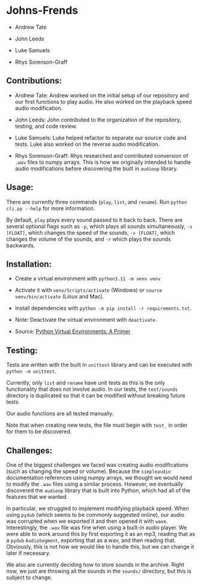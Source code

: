 # Johns-Frends

* Andrew Tate

* John Leeds

* Luke Samuels

* Rhys Sorenson-Graff

## Contributions:

* Andrew Tate: Andrew worked on the initial setup of our repository and our first functions to play audio.  He also worked on the playback speed audio modification.

* John Leeds: John contributed to the organization of the repository, testing, and code review.

* Luke Samuels: Luke helped refactor to separate our source code and tests.  Luke also worked on the reverse audio modification.

* Rhys Sorenson-Graff: Rhys researched and contributed conversion of `.wav` files to numpy arrays. This is how we originally intended to handle audio modifications before discovering the built in `audioop` library.

## Usage:

There are currently three commands (`play`, `list`, and `rename`).  Run `python cli.py --help` for more information.

By default, `play` plays every sound passed to it back to back.  There are several optional flags such as `-p`, which plays all sounds simultaneously, `-s [FLOAT]`, which changes the speed of the sounds, `-v [FLOAT]`, which changes the volume of the sounds, and `-r` which plays the sounds backwards.

## Installation:

* Create a virtual environment with `python3.11 -m venv venv`

* Activate it with `venv/Scripts/activate` (Windows) or `source venv/bin/activate` (Linux and Mac).

* Install dependencies with `python -m pip install -r requirements.txt`.

* Note: Deactivate the virtual environment with `deactivate`.

* Source: [Python Virtual Environments: A Primer](https://realpython.com/python-virtual-environments-a-primer)

## Testing:

Tests are written with the built in `unittest` library and can be executed with `python -m unittest`.

Currently, only `list` and `rename` have unit tests as this is the only functionality that does not involve audio.  In our tests, the `test/sounds` directory is duplicated so that it can be modified without breaking future tests.

Our audio functions are all tested manually.

Note that when creating new tests, the file must begin with `test_` in order for them to be discovered.

## Challenges:

One of the biggest challenges we faced was creating audio modifications (such as changing the speed or volume).  Because the `simpleaudio` documentation references using numpy arrays, we thought we would need to modify the `.wav` files using a similar process.  However, we eventually discovered the `audioop` library that is built into Python, which had all of the features that we wanted.

In particular, we struggled to implement modifying playback speed.  When using `pydub` (which seems to be commonly suggested online), our audio was corrupted when we exported it and then opened it with `wave`.  Interestingly, the `.wav` file was fine when using a built-in audio player.  We were able to work around this by first exporting it as an mp3, reading that as a `pydub` `AudioSegment`, exporting that as a wav, and then reading that.  Obviously, this is not how we would like to handle this, but we can change it later if necessary.

We also are currently deciding how to store sounds in the archive.  Right now, we just are throwing all the sounds in the `sounds/` directory, but this is subject to change.
